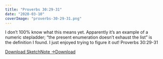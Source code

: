 ```yaml
---
title: "Proverbs 30:29-31"
date: "2020-03-10"
coverImage: "proverbs-30-29-31.png"
---
```


I don’t 100% know what this means yet. Apparently it’s an example of a numeric stepladder; “the present enumeration doesn’t exhaust the list” is the definition I found. I just enjoyed trying to figure it out! Proverbs 30:29-31

[Download SketchNote ->](https://sketchysermons.com/wp-content/uploads/2020/08/proverbs-30-29-31.pdf)[Download](https://sketchysermons.com/wp-content/uploads/2020/08/proverbs-30-29-31.pdf)
